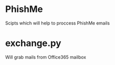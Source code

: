 # PhishMe
Scipts which will help to proccess PhishMe emails

# exchange.py
Will grab mails from Office365 mailbox
